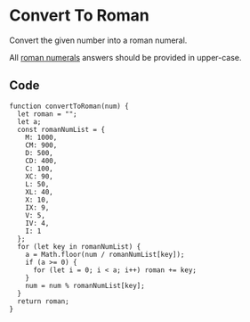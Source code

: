 # Convert To Roman

Convert the given number into a roman numeral.

All [roman numerals](https://www.mathsisfun.com/roman-numerals.html) answers should be provided in upper-case.

## Code

	function convertToRoman(num) {
	  let roman = "";
	  let a;
	  const romanNumList = {
	    M: 1000,
	    CM: 900,
	    D: 500,
	    CD: 400,
	    C: 100,
	    XC: 90,
	    L: 50,
	    XL: 40,
	    X: 10,
	    IX: 9,
	    V: 5,
	    IV: 4,
	    I: 1
	  };
	  for (let key in romanNumList) {
	    a = Math.floor(num / romanNumList[key]);
	    if (a >= 0) {
	      for (let i = 0; i < a; i++) roman += key;
	    }
	    num = num % romanNumList[key];
	  }
	  return roman;
	}